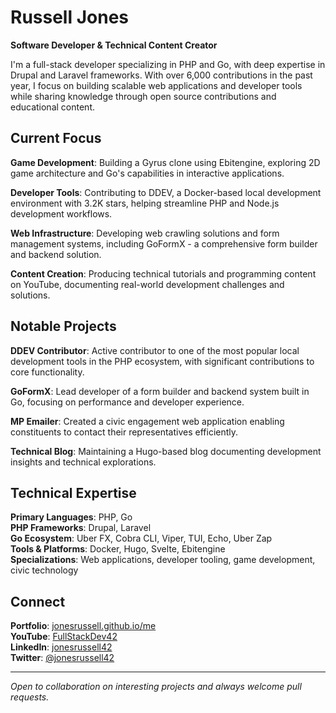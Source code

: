 # Russell Jones

**Software Developer & Technical Content Creator**

I'm a full-stack developer specializing in PHP and Go, with deep expertise in Drupal and Laravel frameworks. With over 6,000 contributions in the past year, I focus on building scalable web applications and developer tools while sharing knowledge through open source contributions and educational content.

## Current Focus

**Game Development**: Building a Gyrus clone using Ebitengine, exploring 2D game architecture and Go's capabilities in interactive applications.

**Developer Tools**: Contributing to DDEV, a Docker-based local development environment with 3.2K stars, helping streamline PHP and Node.js development workflows.

**Web Infrastructure**: Developing web crawling solutions and form management systems, including GoFormX - a comprehensive form builder and backend solution.

**Content Creation**: Producing technical tutorials and programming content on YouTube, documenting real-world development challenges and solutions.

## Notable Projects

**DDEV Contributor**: Active contributor to one of the most popular local development tools in the PHP ecosystem, with significant contributions to core functionality.

**GoFormX**: Lead developer of a form builder and backend system built in Go, focusing on performance and developer experience.

**MP Emailer**: Created a civic engagement web application enabling constituents to contact their representatives efficiently.

**Technical Blog**: Maintaining a Hugo-based blog documenting development insights and technical explorations.

## Technical Expertise

**Primary Languages**: PHP, Go  
**PHP Frameworks**: Drupal, Laravel  
**Go Ecosystem**: Uber FX, Cobra CLI, Viper, TUI, Echo, Uber Zap  
**Tools & Platforms**: Docker, Hugo, Svelte, Ebitengine  
**Specializations**: Web applications, developer tooling, game development, civic technology

## Connect

**Portfolio**: [jonesrussell.github.io/me](https://jonesrussell.github.io/me/)  
**YouTube**: [FullStackDev42](https://youtube.com/@fullstackdev42)  
**LinkedIn**: [jonesrussell42](https://linkedin.com/in/jonesrussell42)  
**Twitter**: [@jonesrussell42](https://x.com/jonesrussell42)

---

*Open to collaboration on interesting projects and always welcome pull requests.*
